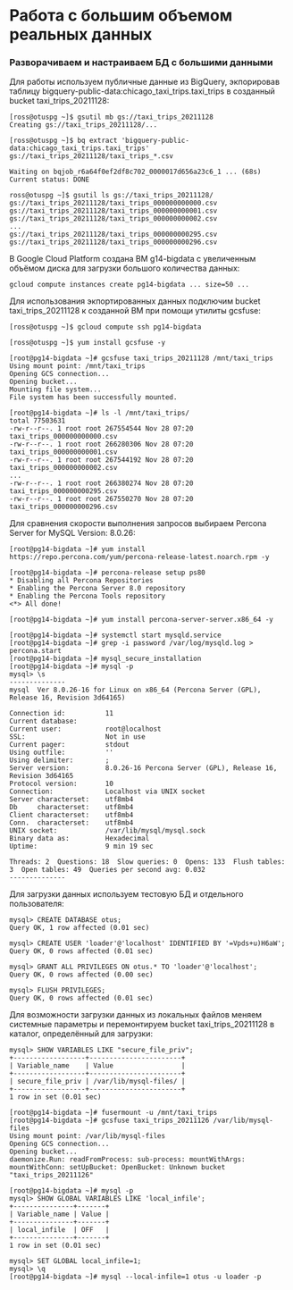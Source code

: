 # Работа с большим объемом реальных данных
### Разворачиваем и настраиваем БД с большими данными

Для работы используем публичные данные из BigQuery, экпорировав таблицу bigquery-public-data:chicago_taxi_trips.taxi_trips в созданный bucket taxi_trips_20211128:
```console
[ross@otuspg ~]$ gsutil mb gs://taxi_trips_20211128
Creating gs://taxi_trips_20211128/...

[ross@otuspg ~]$ bq extract 'bigquery-public-data:chicago_taxi_trips.taxi_trips' gs://taxi_trips_20211128/taxi_trips_*.csv

Waiting on bqjob_r6a64f0ef2df8c702_0000017d656a23c6_1 ... (68s) Current status: DONE

ross@otuspg ~]$ gsutil ls gs://taxi_trips_20211128/
gs://taxi_trips_20211128/taxi_trips_000000000000.csv
gs://taxi_trips_20211128/taxi_trips_000000000001.csv
gs://taxi_trips_20211128/taxi_trips_000000000002.csv
...
gs://taxi_trips_20211128/taxi_trips_000000000295.csv
gs://taxi_trips_20211128/taxi_trips_000000000296.csv
```

В Google Cloud Platform создана ВМ g14-bigdata с увеличенным объёмом диска для загрузки большого количества данных:
```console
gcloud compute instances create pg14-bigdata ... size=50 ...
```
Для использования экпортированных данных подключим bucket taxi_trips_20211128 к созданной ВМ при помощи утилиты gcsfuse:
```console
[ross@otuspg ~]$ gcloud compute ssh pg14-bigdata

[ross@otuspg ~]$ yum install gcsfuse -y

[root@pg14-bigdata ~]# gcsfuse taxi_trips_20211128 /mnt/taxi_trips
Using mount point: /mnt/taxi_trips
Opening GCS connection...
Opening bucket...
Mounting file system...
File system has been successfully mounted.

[root@pg14-bigdata ~]# ls -l /mnt/taxi_trips/
total 77503631
-rw-r--r--. 1 root root 267554544 Nov 28 07:20 taxi_trips_000000000000.csv
-rw-r--r--. 1 root root 266280306 Nov 28 07:20 taxi_trips_000000000001.csv
-rw-r--r--. 1 root root 267544192 Nov 28 07:20 taxi_trips_000000000002.csv
...
-rw-r--r--. 1 root root 266380274 Nov 28 07:20 taxi_trips_000000000295.csv
-rw-r--r--. 1 root root 267550270 Nov 28 07:20 taxi_trips_000000000296.csv
```
Для сравнения скорости выполнения запросов выбираем Percona Server for MySQL Version: 8.0.26:
```console
[root@pg14-bigdata ~]# yum install https://repo.percona.com/yum/percona-release-latest.noarch.rpm -y

[root@pg14-bigdata ~]# percona-release setup ps80
* Disabling all Percona Repositories
* Enabling the Percona Server 8.0 repository
* Enabling the Percona Tools repository
<*> All done!

[root@pg14-bigdata ~]# yum install percona-server-server.x86_64 -y

[root@pg14-bigdata ~]# systemctl start mysqld.service
[root@pg14-bigdata ~]# grep -i password /var/log/mysqld.log > percona.start
[root@pg14-bigdata ~]# mysql_secure_installation
[root@pg14-bigdata ~]# mysql -p
mysql> \s
--------------
mysql  Ver 8.0.26-16 for Linux on x86_64 (Percona Server (GPL), Release 16, Revision 3d64165)

Connection id:          11
Current database:
Current user:           root@localhost
SSL:                    Not in use
Current pager:          stdout
Using outfile:          ''
Using delimiter:        ;
Server version:         8.0.26-16 Percona Server (GPL), Release 16, Revision 3d64165
Protocol version:       10
Connection:             Localhost via UNIX socket
Server characterset:    utf8mb4
Db     characterset:    utf8mb4
Client characterset:    utf8mb4
Conn.  characterset:    utf8mb4
UNIX socket:            /var/lib/mysql/mysql.sock
Binary data as:         Hexadecimal
Uptime:                 9 min 19 sec

Threads: 2  Questions: 18  Slow queries: 0  Opens: 133  Flush tables: 3  Open tables: 49  Queries per second avg: 0.032
--------------

```
Для загрузки данных используем тестовую БД и отдельного пользователя:
```console
mysql> CREATE DATABASE otus;
Query OK, 1 row affected (0.01 sec)

mysql> CREATE USER 'loader'@'localhost' IDENTIFIED BY '=Vpds+u)H6aW';
Query OK, 0 rows affected (0.01 sec)

mysql> GRANT ALL PRIVILEGES ON otus.* TO 'loader'@'localhost';
Query OK, 0 rows affected (0.00 sec)

mysql> FLUSH PRIVILEGES;
Query OK, 0 rows affected (0.01 sec)
```
Для возможности загрузки данных из локальных файлов меняем системные параметры и перемонтируем bucket taxi_trips_20211128 в каталог, определённый для загрузки:
```console
mysql> SHOW VARIABLES LIKE "secure_file_priv";
+------------------+-----------------------+
| Variable_name    | Value                 |
+------------------+-----------------------+
| secure_file_priv | /var/lib/mysql-files/ |
+------------------+-----------------------+
1 row in set (0.01 sec)

[root@pg14-bigdata ~]# fusermount -u /mnt/taxi_trips
[root@pg14-bigdata ~]# gcsfuse taxi_trips_20211126 /var/lib/mysql-files
Using mount point: /var/lib/mysql-files
Opening GCS connection...
Opening bucket...
daemonize.Run: readFromProcess: sub-process: mountWithArgs: mountWithConn: setUpBucket: OpenBucket: Unknown bucket "taxi_trips_20211126"

[root@pg14-bigdata ~]# mysql -p
mysql> SHOW GLOBAL VARIABLES LIKE 'local_infile';
+---------------+-------+
| Variable_name | Value |
+---------------+-------+
| local_infile  | OFF   |
+---------------+-------+
1 row in set (0.01 sec)

mysql> SET GLOBAL local_infile=1;
mysql> \q
[root@pg14-bigdata ~]# mysql --local-infile=1 otus -u loader -p

```

```console
```